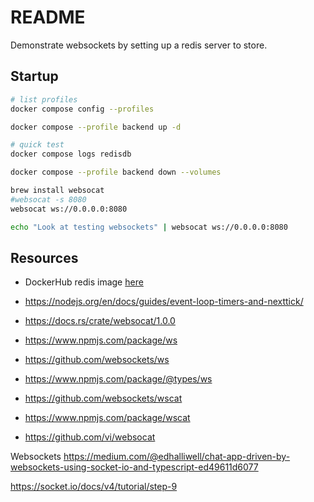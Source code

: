 # README

Demonstrate websockets by setting up a redis server to store.

## Startup

```sh
# list profiles
docker compose config --profiles

docker compose --profile backend up -d 

# quick test
docker compose logs redisdb  

docker compose --profile backend down --volumes
```

```sh
brew install websocat
#websocat -s 8080  
websocat ws://0.0.0.0:8080

echo "Look at testing websockets" | websocat ws://0.0.0.0:8080
```

## Resources

* DockerHub redis image [here](https://hub.docker.com/_/redis?tab=description)
* https://nodejs.org/en/docs/guides/event-loop-timers-and-nexttick/
* https://docs.rs/crate/websocat/1.0.0

* https://www.npmjs.com/package/ws
* https://github.com/websockets/ws
* https://www.npmjs.com/package/@types/ws

* https://github.com/websockets/wscat
* https://www.npmjs.com/package/wscat

* https://github.com/vi/websocat



Websockets
https://medium.com/@edhalliwell/chat-app-driven-by-websockets-using-socket-io-and-typescript-ed49611d6077


https://socket.io/docs/v4/tutorial/step-9